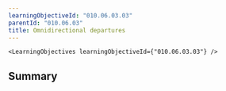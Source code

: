 ```yaml
---
learningObjectiveId: "010.06.03.03"
parentId: "010.06.03"
title: Omnidirectional departures
---
```


```tsx eval
<LearningObjectives learningObjectiveId={"010.06.03.03"} />
```

## Summary
